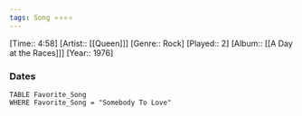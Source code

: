 ```yaml
---
tags: Song ⭐⭐⭐⭐ 
---
```

[Time:: 4:58]
[Artist:: [[Queen]]]
[Genre:: Rock]
[Played:: 2]
[Album:: [[A Day at the Races]]]
[Year:: 1976]
### Dates
````dataview
TABLE Favorite_Song
WHERE Favorite_Song = "Somebody To Love"
````